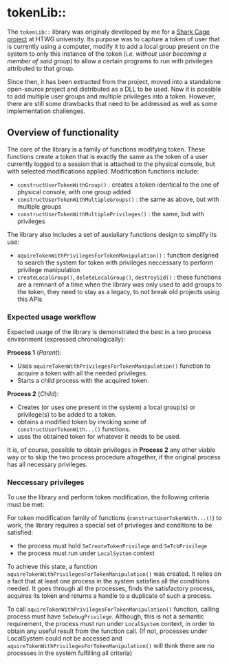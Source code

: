 # tokenLib::
The `tokenLib::` library was originaly developed by me for a [Shark Cage project](https://github.com/SharkCagey/HTWG_shark_cage) at HTWG university. Its purpose was to capture a token of user that is currently using a computer, modify it to add a local group present on the system to only this instance of the token (_i.e. without user becoming a member of said group_) to allow a certain programs to run with privileges attributed to that group.

Since then, it has been extracted from the project, moved into a standalone open-source project and distributed as a DLL to be used. Now it is possible to add multiple user groups and multiple privileges into a token. However, there are still some drawbacks that need to be addressed as well as some implementation challenges.

## Overview of functionality
The core of the library is a family of functions modifying token. These functions create a token that is exactly the same as the token of a user currently logged to a session that is attached to the physical console, but with selected modifications applied. Modification functions include:

- `constructUserTokenWithGroup()` : creates a token identical to the one of physical console, with one group added
- `constructUserTokenWithMultipleGroups()` : the same as above, but with multiple groups
- `constructUserTokenWithMultiplePrivileges()` : the same, but with privileges

The library also includes a set of auxialiary functions design to simplify its use:

- `aquireTokenWithPrivilegesForTokenManipulation()` : function designed to search the system for token with privileges neccessary to perform privilege manipulation
- `createLocalGroup()`, `deleteLocalGroup()`, `destroySid()` : these functions are a remnant of a time when the library was only used to add groups to the token, they need to stay as a legacy, to not break old projects using this APIs

### Expected usage workflow
Expected usage of the library is demonstrated the best in a two process environment (expressed chronologically):

**Process 1** (_Parent_):
- Uses `aquireTokenWithPrivilegesForTokenManipulation()` function to acquire a token with all the needed privileges.
- Starts a child process with the acquired token.

**Process 2** (_Child_):
- Creates (or uses one present in the system) a local group(s) or privilege(s) to be added to a token.
- obtains a modified token by invoking some of `constructUserTokenWith...()` functions.
- uses the obtained token for whatever it needs to be used.

It is, of course, possible to obtain privileges in **Process 2** any other viable way or to skip the two process procedure altogether, if the original process has all necessary privileges.

###  Neccessary privileges
To use the library and perform token modification, the following criteria must be met:

For token modification family of functions (`constructUserTokenWith...()`) to work, the library requires a special set of privileges and conditions to be satisfied:

- the process must hold `SeCreateTokenPrivilege` and `SeTcbPrivilege`
- the process must run under `LocalSystem` context

To achieve this state, a function `aquireTokenWithPrivilegesForTokenManipulation()` was created. It relies on a fact that at least one process in the system satisfies all the conditions needed. It goes through all the processes, finds the satisfactory process, acquires its token and returns a handle to a duplicate of such a process.

To call `aquireTokenWithPrivilegesForTokenManipulation()` function, calling process must have `SeDebugPrivilege`. Although, this is not a semantic requirement, the process must run under `LocalSystem` context, in order to obtain any useful result from the function call. (If not, processes under LocalSystem could not be accessed and `aquireTokenWithPrivilegesForTokenManipulation()` will think there are no processes in the system fulfilling all criteria)
